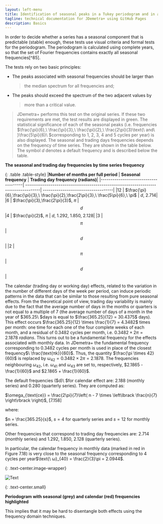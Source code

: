 ```yaml
---
layout: left-menu
title: Identification of seasonal peaks in a Tukey periodogram and in an autoregressive spectrum
tagline: technical documentation for JDemetra+ using GitHub Pages
description: Basics
---
```


In order to decide whether a series has a seasonal component that is
predictable (stable) enough, these tests use visual criteria and formal
tests for the periodogram. The periodogram is calculated using complete
years, so that the set of Fourier frequencies contains exactly all
seasonal frequencies[^85].

The tests rely on two basic principles:

-   The peaks associated with seasonal frequencies should be larger than
    > the median spectrum for all frequencies and;

-   The peaks should exceed the spectrum of the two adjacent values by
    > more than a critical value.

> JDemetra+ performs this test on the original series. If these two
> requirements are met, the test results are displayed in green. The
> statistical significance of each of the seasonal peaks (i.e.
> frequencies
> $\frac{\pi}{6},\ \frac{\pi}{3},\ \frac{\pi}{2},\ \frac{2\pi}{3}\text{\ and\ }\frac{5\pi}{6}\ $corresponding
> to 1, 2, 3, 4 and 5 cycles per year) is also displayed. The seasonal
> and trading days frequencies depends on the frequency of time series.
> They are shown in the table below. The symbol $d$ denotes a default
> frequency and is described below the table.

**The seasonal and trading day frequencies by time series
frequency**

{: .table .table-style}
  |**Number of months per full period**  | **Seasonal frequency**                                                               | **Trading day frequency (radians)**|
  |--------------------------------------| -------------------------------------------------------------------------------------| ------------------------------------|
  |12                                    | $\frac{\pi}{6},\frac{\pi}{3},\ \frac{\pi}{2},\frac{2\pi}{3},\ \frac{5\pi}{6},\ \pi$  | $d$, 2.714|
  |6                                     | $\frac{\pi}{3},\frac{2\pi}{3}$, $\pi$                                                | $$d$$
  |4                                     | $\frac{\pi}{2}$, $\pi$                                                               | $d$, 1.292, 1.850, 2.128|
  |3                                     | $$\pi$$                                                                              | $$d$$|
  |2                                     | $$\pi$$                                                                              | $$d$$|

The calendar (trading day or working day) effects, related to the
variation in the number of different days of the week per period, can
induce periodic patterns in the data that can be similar to those
resulting from pure seasonal effects. From the theoretical point of
view, trading day variability is mainly due to the fact that the average
number of days in the months or quarters is not equal to a multiple of
$7$ (the average number of days of a month in the year of $365.25\ $days
is equal to $\frac{365.25}{12} = 30.4375$ days). This effect occurs
$\frac{365.25}{12} \times \frac{1}{7} = 4.3482$ times per month: one
time for each one of the four complete weeks of each month, and a
residual of $0.3482$ cycles per month, i.e.
$0.3482 \times 2\pi = 2.1878\ radians$. This turns out to be a
fundamental frequency for the effects associated with monthly data. In
JDemetra+ the fundamental frequency corresponding to $0.3482$ cycles per
month is used in place of the closest frequency$\ \frac{\text{πk}}{60}$.
Thus, the quantity $\frac{\pi \times 42}{60}$ is replaced
by$\text{\ ω}_{42} = 0.3482 \times 2\pi = 2.1878.$ The frequencies
neighbouring $\omega_{42}$, i.e. $\omega_{41}$ and $\omega_{43}$ are set
to, respectively, $2.1865 - \frac{1}{60}$ and $2.1865 + \frac{1}{60}$.

The default frequencies ($d)\ $for calendar effect are: 2.188 (monthly
series) and 0.280 (quarterly series). They are computed as:

 $\omega_{\text{ce}} = \frac{2\pi}{7}\left( n - 7 \times \left\lbrack \frac{n}{7} \right\rbrack \right)$,   \[7.158\]

where:

$n = \frac{365.25}{s}$, $s = 4$ for quarterly series and $s = 12$ for
monthly series.

Other frequencies that correspond to trading day frequencies are: 2.714
(monthly series) and 1.292, 1.850, 2.128 (quarterly series).

In particular, the calendar frequency in monthly data (marked in red in
Figure 7.18) is very close to the seasonal frequency corresponding to 4
cycles per year$\text{\ ω}_{40} = \frac{2}{3}\pi = 2.0944$.


{: .text-center.image-wrapper}

![Text](/assets/img/annex/Aimage19.jpeg)

{: .text-center.small}

**Periodogram with seasonal (grey) and calendar (red)
frequencies highlighted**

This implies that it may be hard to disentangle both effects using the
frequency domain techniques.
